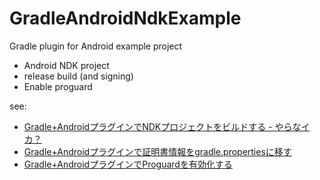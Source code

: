 GradleAndroidNdkExample
=======================

Gradle plugin for Android example project

- Android NDK project
- release build (and signing)
- Enable proguard

see:

- [Gradle+AndroidプラグインでNDKプロジェクトをビルドする - やらなイカ？](http://nowsprinting.hatenablog.com/entry/2013/05/22/121520)
- [Gradle+Androidプラグインで証明書情報をgradle.propertiesに移す](http://nowsprinting.hatenablog.com/entry/2013/05/23/085915)
- [Gradle+AndroidプラグインでProguardを有効化する](http://nowsprinting.hatenablog.com/entry/2013/05/23/163339)